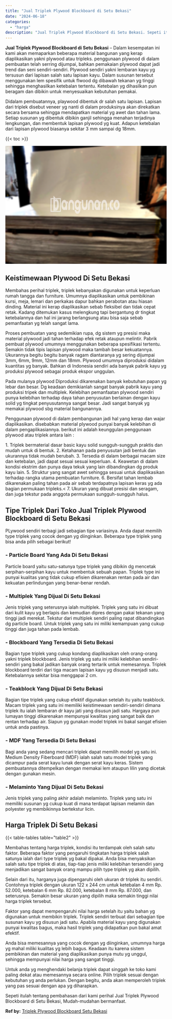 ```yaml
---
title: "Jual Triplek Plywood Blockboard di Setu Bekasi"
date: "2024-06-18"
categories: 
  - "harga"
description: "Jual Triplek Plywood Blockboard di Setu Bekasi. Sepeti itulah tentang pembahasan dari kami perihal Jual Triplek Plywood Blockboard di Setu Bekasi, Mudah-muda..."
---
```


**Jual Triplek Plywood Blockboard di Setu Bekasi** – Dalam kesempatan ini kami akan memaparkan beberapa material bangunan yang kerap diaplikasikan yakni plywood atau tripleks. penggunaan plywood di dalam pembuatan telah serring dijumpai, bahkan pemakaian plywood dapat jadi trend dan seni sendiri-sendiri. Plywood sendiri yakni lembaran kayu yg tersusun dari lapisan salah satu lapisan kayu. Dalam susunan tersebut menggunakan lem spesifik untuk flwood dg dibawah tekanan yg tinggi sehingga menghasilkan ketebalan tertentu. Ketebalan yg dihasilkan pun beragam dan dibikin untuk menyesuaikan kebutuhan pemakai.

Didalam pembuatannya, playwood dibentuk dr salah satu lapisan. Lapisan dari triplek disebut veneer yg nanti di dalam produksinya akan direkatkan secara bersama sehingga mendapatkan material yg awet dan tahan lama. Setiap susunan yg dibentuk dibikin ganjil sehingga menahan terjadinya lengkungan, dan membentuk lapisan plywood yg kuat. Adapun ketebalan dari lapisan plywood biasanya sekitar 3 mm sampai dg 18mm.

{{< toc >}}

![Jual Triplek Plywood Blockboard di Setu Bekasi](/images/jual-triplek-murah-47.png)

## Keistimewaan Plywood Di Setu Bekasi

Membahas perihal triplek, triplek kebanyakan digunakan untuk keperluan rumah tangga dan furniture. Umumnya diaplikasikan untuk pembikinan kursi, meja, lemari dan perkakas dapur bahkan perabotan atau hiasan dinding. Material ini kerap diaplikasikan sebab fleksibel dan tidak cepat retak. Kadang ditemukan kasus melengkung tapi bergantung dr tingkat ketebalannya dan hal ini jarang berlangsung atau bisa saja sebab pemanfaatan yg telah sangat lama.

Proses pembuatan yang sedemikian rupa, dg sistem yg presisi maka material plywood jadi tahan terhadap efek retak ataupun melintir. Pabrik pembuat plywood umumnya menggunakan beberapa spesifikasi tertentu. Semakin tidak tipis lapisan plywood maka tambah besar kekuatannya. Ukurannya begitu begitu banyak ragam diantaranya yg sering dijumpai 3mm, 6mm, 9mm, 12mm dan 18mm. Plywood umumnya diproduksi didalam kuantitas yg banyak. Bahkan di Indonesia sendiri ada banyak pabrik kayu yg produksi plywood sebagai produk ekspor unggulan.

Pada mulanya plywood Diproduksi dikarenakan banyak kebutuhan papan yg lebar dan besar. Dg keadaan demikianlah sangat banyak pabrik kayu yang produksi tripek dan multiplek. Kelebihan pemanfaatan plywood sendiri punya kelebihan terhadap daya tahan penyusutan berlainan dengan kayu solid yg tingkat penyusutannya sangat besar. Jadi sangat banyak yg memakai plywood sbg material bangunannya.

Penggunaan plywood di dalam pembangunan jadi hal yang kerap dan wajar diaplikasikan. disebabkan material plywood punyai banyak kelebihan di dalam pengaplikasiannya. berikut ini adalah keunggulan penggunaan plywood atau triplek antara lain :

1\. Triplek bermaterial dasar basic kayu solid sungguh-sungguh praktis dan mudah untuk di bentuk. 2. Ketahanan pada penyusutan jadi bentuk dan ukurannya tidak mudah berubah. 3. Tersedia di dalam berbagai macam size dan ketebalan, jadi dapat sesuai sesuai keperluan. 4. Keawetan di dalam kondisi ekstrim dan punya daya tekuk yang lain dibandingkan dg produk kayu lain. 5. Struktur yang sangat awet sehingga sesuai untuk diaplikasikan terhadap rangka utama pembuatan furniture. 6. Bersifat tahan lembab dikarenakan paling tahan pada air sebab terdapatnya lapisan keras yg ada bagian permukaan tripleks.< 7. Ukuran yang dibuat presisi dan seragam, dan juga tekstur pada anggota permukaan sungguh-sungguh halus.

## Tipe Triplek Dari Toko Jual Triplek Plywood Blockboard di Setu Bekasi

PLywood sendiri terbagi jadi sebagian tipe variasinya. Anda dapat memilih type triplek yang cocok dengan yg diinginkan. Beberapa type triplek yang bisa anda pilih sebagai berikut!

### \- Particle Board Yang Ada Di Setu Bekasi

Particle board yaitu satu-satunya type triplek yang dibikin dg mencetak serpihan-serpihan kayu untuk membentuk sebuah papan. Triplek type ini punyai kualitas yang tidak cukup efisien dikarenakan rentan pada air dan kekuatan perlindungan yang benar-benar rendah.

### \- Multiplek Yang Dijual Di Setu Bekasi

Jenis triplek yang seterusnya ialah multiplek. Triplek yang satu ini dibuat dari kulit kayu yg berlapis dan kemudian dipres dengan pakai tekanan yang tinggi jadi merekat. Tekstur dari multiplek sendiri paling rapat dibandingkan dg particle board. Untuk triplek yang satu ini miliki kemampuan yang cukup tinggi dan juga tahan pada lembab.

### \- Blockboard Yang Tersedia Di Setu Bekasi

Bagian type triplek yang cukup kondang diaplikasikan oleh orang-orang yakni triplek blockboard. Jenis triplek yg satu ini miliki kelebihan sendiri-sendiri yang bakal jadikan banyak orang tertarik untuk memesannya. Triplek blockboard terdiri dari tiga macam lapisan kayu yg disusun menjadi satu. Ketebalannya sekitar bisa menggapai 2 cm.

### \- Teakblock Yang Dijual Di Setu Bekasi

Bagian tipe triplek yang cukup efektif digunakan setelah itu yaitu teakblock. Macam triplek yang satu ini memiliki keistimewaan sendiri-sendiri dimana triplek itu ialah lembaran dr kayu jati yang disusun jadi satu. Hargaya pun lumayan tinggi dikarenakan mempunyai kwalitas yang sangat baik dan rentan terhadap air. Siapun yg gunakan model triplek ini bakal sangat efisien untuk anda pastinya.

### \- MDF Yang Tersedia Di Setu Bekasi

Bagi anda yang sedang mencari triplek dapat memilih model yg satu ini. Medium Density Fiberboard (MDF) ialah salah satu model triplek yang dicampur pada serat kayu lunak dengan serat kayu keras. Sistem pembuatannya ditempelkan dengan memakai lem ataupun lilin yang dicetak dengan gunakan mesin.

### \- Melaminto Yang Dijual Di Setu Bekasi

Jenis triplek yang paling akhir adalah melaminto. Triplek yang satu ini memiliki susunan yg cukup kuat di mana terdapat lapisan melamin dan polyester yg membikinnya bertekstur licin.

## Harga Triplek Di Setu Bekasi

{{< table-tables table="table2" >}}

Membahas tentang harga triplek, kondisi itu terdampak oleh salah satu faktor. Beberapa faktor yang pengaruhi tingkatan harga triplek salah satunya ialah dari type triplek yg bakal dipakai. Anda bisa menyaksikan salah satu tipe triplek di atas, tiap-tiap jenis miliki kelebihan tersendiri yang menjadikan sangat banyak orang mampu pilih type triplek yg akan dipilih.

Selain dari itu, harganya juga dipengaruhi oleh ukuran dr triplek itu sendiri. Contohnya triplek dengan ukuran 122 x 244 cm untuk ketebalan 4 mm Rp. 52.000, ketebalan 6 mm Rp. 82.000, ketebalan 8 mm Rp. 87.000, dan seterusnya. Semakin besar ukuran yang dipilih maka semakin tinggi nilai harga triplek tersebut.

Faktor yang dapat mempengaruhi nilai harga setelah itu yaitu bahan yg digunakan untuk membikin triplek. Triplek sendiri terbuat dari sebagian tipe susunan kayu yg disusun jadi satu. Apabila material kayu yang digunakan punyai kwalitas bagus, maka hasil triplek yang didapatkan pun bakal amat efektif.

Anda bisa memesannya yang cocok dengan yg diinginkan, umumnya harga yg mahal miliki kualitas yg lebih bagus. Keadaan itu karena sistem pembikinan dan material yang diaplikasikan punya mutu yg unggul, sehingga mempunyai nilai harga yang sangat tinggi.

Untuk anda yg menghendaki belanja triplek dapat singgah ke toko kami paling dekat atau memesannya secara online. Pilih triplek sesuai dengan kebutuhan yg anda perlukan. Dengan begitu, anda akan memperoleh triplek yang pas sesuai dengan apa yg diharapkan.

Sepeti itulah tentang pembahasan dari kami perihal Jual Triplek Plywood Blockboard di Setu Bekasi, Mudah-mudahan bermanfaat.

**Ref by:** [Triplek Plywood Blockboard Setu Bekasi](https://id.wikipedia.org/wiki/Triplek)
